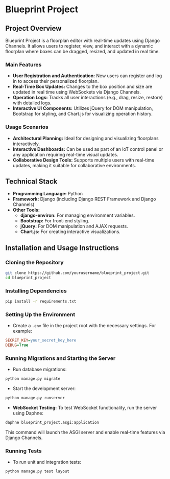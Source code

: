 # Blueprint Project

## Project Overview

Blueprint Project is a floorplan editor with real-time updates using Django Channels. It allows users to register, view, and interact with a dynamic floorplan where boxes can be dragged, resized, and updated in real time.

### Main Features

* **User Registration and Authentication:** New users can register and log in to access their personalized floorplan.
* **Real-Time Box Updates:** Changes to the box position and size are updated in real time using WebSockets via Django Channels.
* **Operation Logs:** Tracks all user interactions (e.g., drag, resize, restore) with detailed logs.
* **Interactive UI Components:** Utilizes jQuery for DOM manipulation, Bootstrap for styling, and Chart.js for visualizing operation history.

### Usage Scenarios

* **Architectural Planning:** Ideal for designing and visualizing floorplans interactively.
* **Interactive Dashboards:** Can be used as part of an IoT control panel or any application requiring real-time visual updates.
* **Collaborative Design Tools:** Supports multiple users with real-time updates, making it suitable for collaborative environments.

## Technical Stack

* **Programming Language:** Python
* **Framework:** Django (including Django REST Framework and Django Channels)
* **Other Tools:**
   * **django-environ:** For managing environment variables.
   * **Bootstrap:** For front-end styling.
   * **jQuery:** For DOM manipulation and AJAX requests.
   * **Chart.js:** For creating interactive visualizations.

## Installation and Usage Instructions

### Cloning the Repository

```bash
git clone https://github.com/yourusername/blueprint_project.git
cd blueprint_project
```

### Installing Dependencies

```bash
pip install -r requirements.txt
```

### Setting Up the Environment

* Create a `.env` file in the project root with the necessary settings. For example:

```ini
SECRET_KEY=your_secret_key_here
DEBUG=True
```

### Running Migrations and Starting the Server

* Run database migrations:

```bash
python manage.py migrate
```

* Start the development server:

```bash
python manage.py runserver
```

* **WebSocket Testing:** To test WebSocket functionality, run the server using Daphne:

```bash
daphne blueprint_project.asgi:application
```

This command will launch the ASGI server and enable real-time features via Django Channels.

### Running Tests

* To run unit and integration tests:

```bash
python manage.py test layout
```